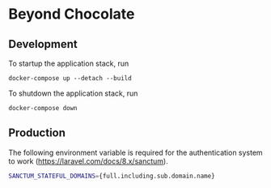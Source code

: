 # Beyond Chocolate

## Development


To startup the application stack, run

```
docker-compose up --detach --build
```


To shutdown the application stack, run

```
docker-compose down
```

## Production

The following environment variable is required for the authentication system to work (https://laravel.com/docs/8.x/sanctum).

```sh
SANCTUM_STATEFUL_DOMAINS={full.including.sub.domain.name}
```
